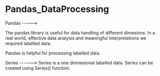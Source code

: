 # Pandas_DataProcessing

Pandas ----->


The pandas library is useful for data handling of different dimesions. In a real world, effective data analysis and meaningful interpretations we required labelled data.

Pandas is helpful for processing labelled data. 


Series ------>   Series is a one dimnesional labelled data. Series can be created using Series() function.
